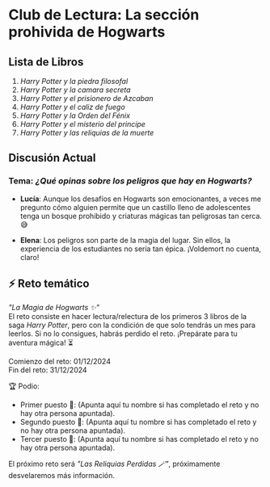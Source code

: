 # Club de Lectura: La sección prohivida de Hogwarts

## Lista de Libros
1. *Harry Potter y la piedra filosofal* 
2. *Harry Potter y la camara secreta* 
3. *Harry Potter y el prisionero de Azcaban* 
4. *Harry Potter y el caliz de fuego* 
5. *Harry Potter y la Orden del Fénix* 
6. *Harry Potter y el misterio del principe* 
7. *Harry Potter y las reliquias de la muerte* 

## Discusión Actual
### Tema: *¿Qué opinas sobre los peligros que hay en Hogwarts?*

- **Lucía**: Aunque los desafíos en Hogwarts son emocionantes, a veces me pregunto cómo alguien permite que un castillo lleno de adolescentes tenga un bosque prohibido y criaturas mágicas tan peligrosas tan cerca. 😅

- **Elena**: Los peligros son parte de la magia del lugar. Sin ellos, la experiencia de los estudiantes no sería tan épica. ¡Voldemort no cuenta, claro!

## ⚡ Reto temático  
*"La Magia de Hogwarts ✨"*  
El reto consiste en hacer lectura/relectura de los primeros 3 libros de la saga *Harry Potter*, pero con la condición de que solo tendrás un mes para leerlos. Si no lo consigues, habrás perdido el reto. ¡Prepárate para tu aventura mágica! ⏳  

Comienzo del reto: 01/12/2024  
Fin del reto: 31/12/2024  

🏆 Podio:  
- Primer puesto 🥇: (Apunta aquí tu nombre si has completado el reto y no hay otra persona apuntada).  
- Segundo puesto 🥈: (Apunta aquí tu nombre si has completado el reto y no hay otra persona apuntada).  
- Tercer puesto 🥉: (Apunta aquí tu nombre si has completado el reto y no hay otra persona apuntada).  

El próximo reto será *"Las Reliquias Perdidas 🪄"*, próximamente desvelaremos más información.

